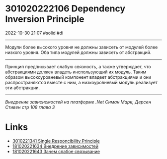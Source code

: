 # 301020222106 Dependency Inversion Principle
2022-10-30 21:07
#solid #di 
***
Модули более высокого уровня не должны зависеть от модулей более низкого уровня. Оба типа модулей должны зависеть от абстракций.
***
Принцип предписывает слабую связность, а также утверждает, что абстракциями должен владеть инспользующий их модуль. Таким образом высокоуровневый компонент владеет абстракциями и они распространяются вместе с ним, а низкоуровневый модуль реализует эти абстракции.
***

*Внедрение зависисмостей на платформе .Net Симан Марк, Дерсен Стивен стр 108 глава 3*
# Links
- [3010221341 Single Responcibility Principle](3010221341%20Single%20Responcibility%20Principle.md)
- [181020221634 Внедрение зависимостей](181020221634%20Внедрение%20зависимостей.md)
- [181020221643 Зачем слабое связывание](181020221643%20Зачем%20слабое%20связывание.md)
